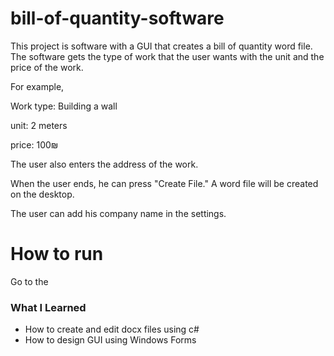 # bill-of-quantity-software
This project is software with a GUI that creates a bill of quantity word file. The software gets the type of work that the user wants with the unit and the price of the work.

For example,

Work type: Building a wall

unit: 2 meters

price: 100₪

The user also enters the address of the work.

When the user ends, he can press "Create File." A word file will be created on the desktop.

The user can add his company name in the settings.

# How to run
Go to the 

### What I Learned
* How to create and edit docx files using c#
* How to design GUI using Windows Forms
